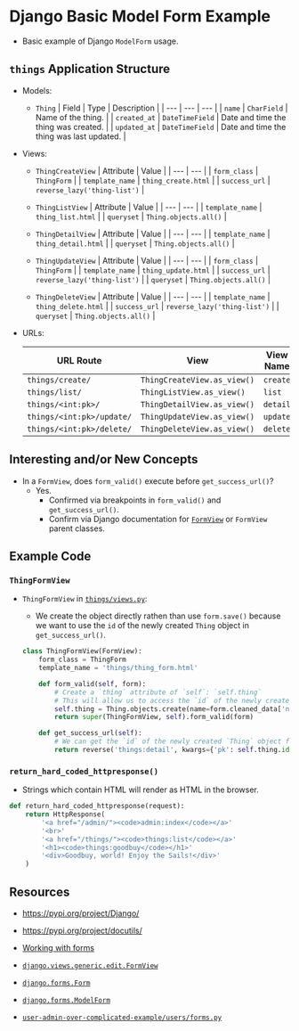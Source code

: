 # Django Basic Model Form Example

* Basic example of Django `ModelForm` usage.

## `things` Application Structure

* Models:
  * `Thing`
    | Field | Type | Description |
    | --- | --- | --- |
    | `name` | `CharField` | Name of the thing. |
    | `created_at` | `DateTimeField` | Date and time the thing was created. |
    | `updated_at` | `DateTimeField` | Date and time the thing was last updated. |

* Views:
  * `ThingCreateView`
    | Attribute | Value |
    | --- | --- |
    | `form_class` | `ThingForm` |
    | `template_name` | `thing_create.html` |
    | `success_url` | `reverse_lazy('thing-list')` |

  * `ThingListView`
    | Attribute | Value |
    | --- | --- |
    | `template_name` | `thing_list.html` |
    | `queryset` | `Thing.objects.all()` |
  
  * `ThingDetailView`
    | Attribute | Value |
    | --- | --- |
    | `template_name` | `thing_detail.html` |
    | `queryset` | `Thing.objects.all()` |

  * `ThingUpdateView`
    | Attribute | Value |
    | --- | --- |
    | `form_class` | `ThingForm` |
    | `template_name` | `thing_update.html` |
    | `success_url` | `reverse_lazy('thing-list')` |
    | `queryset` | `Thing.objects.all()` |

  * `ThingDeleteView`
    | Attribute | Value |
    | --- | --- |
    | `template_name` | `thing_delete.html` |
    | `success_url` | `reverse_lazy('thing-list')` |
    | `queryset` | `Thing.objects.all()` |

* URLs:

  | URL Route | View | View Name |
  | --- | --- | --- |
  | `things/create/` | `ThingCreateView.as_view()` | `create` |
  | `things/list/` | `ThingListView.as_view()` | `list` |
  | `things/<int:pk>/` | `ThingDetailView.as_view()` | `detail` |
  | `things/<int:pk>/update/` | `ThingUpdateView.as_view()` | `update` |
  | `things/<int:pk>/delete/` | `ThingDeleteView.as_view()` | `delete` |

## Interesting and/or New Concepts

* In a `FormView`, does `form_valid()` execute before `get_success_url()`?
  * Yes.
    * Confirmed via breakpoints in `form_valid()` and `get_success_url()`.
    * Confirm via Django documentation for [`FormView`](https://docs.djangoproject.com/en/4.1/ref/class-based-views/generic-editing/#django.views.generic.edit.FormView) or `FormView` parent classes.

## Example Code

### `ThingFormView`

* `ThingFormView` in [`things/views.py`](./things/views.py):
  * We create the object directly rathen than use `form.save()` because we want to use the `id` of the newly created `Thing` object in `get_success_url()`.

  ```python
  class ThingFormView(FormView):
      form_class = ThingForm
      template_name = 'things/thing_form.html'

      def form_valid(self, form):
          # Create a `thing` attribute of `self`: `self.thing`
          # This will allow us to access the `id` of the newly created `Thing` object in `get_success_url()`.
          self.thing = Thing.objects.create(name=form.cleaned_data['name'])
          return super(ThingFormView, self).form_valid(form)

      def get_success_url(self):
          # We can get the `id` of the newly created `Thing` object from `self.thing.id` and use that to build the URL.
          return reverse('things:detail', kwargs={'pk': self.thing.id})
  ```

### `return_hard_coded_httpresponse()`

* Strings which contain HTML will render as HTML in the browser.

```python
def return_hard_coded_httpresponse(request):
    return HttpResponse(
        '<a href="/admin/"><code>admin:index</code></a>'
        '<br>'
        '<a href="/things/"><code>things:list</code></a>'
        '<h1><code>things:goodbuy</code></h1>'
        '<div>Goodbuy, world! Enjoy the Sails!</div>'
    )
```

## Resources

* <https://pypi.org/project/Django/>
* <https://pypi.org/project/docutils/>

* [Working with forms](https://docs.djangoproject.com/en/4.1/topics/forms/#working-with-forms)
* [`django.views.generic.edit.FormView`](https://docs.djangoproject.com/en/4.1/ref/class-based-views/generic-editing/#django.views.generic.edit.FormView)
* [`django.forms.Form`](https://docs.djangoproject.com/en/4.1/ref/forms/api/#django.forms.Form)
* [`django.forms.ModelForm`](https://docs.djangoproject.com/en/4.1/topics/forms/modelforms/#django.forms.ModelForm)
* [`user-admin-over-complicated-example/users/forms.py`](https://github.com/brucestull/examples/blob/main/django/user-admin-over-complicated-example/users/forms.py)
